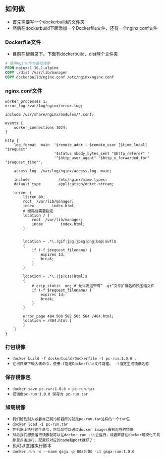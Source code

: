 ## 如何做
* 首先需要写一个dockerbuild的文件夹
* 然后在dockerbuild下面添加一个Dockerfile文件，还有一个nginx.conf文件

### Dockerfile文件
* 目前在根目录下。下面有dockerbuild、dist两个文件夹
```dockerfile
# 使用nginx作为基础镜像
FROM nginx:1.16.1-alpine
COPY ./dist /var/lib/manager
COPY dockerbuild/nginx.conf /etc/nginx/nginx.conf
```

### nginx.conf文件
```text
worker_processes 1;
error_log /var/log/nginx/error.log;

include /usr/share/nginx/modules/*.conf;

events {
    worker_connections 1024;
}

http {
    log_format  main  '$remote_addr - $remote_user [$time_local] "$request" '
                      '$status $body_bytes_sent "$http_referer" '
                      '"$http_user_agent" "$http_x_forwarded_for" "$request_time"';

    access_log  /var/log/nginx/access.log  main;

    include             /etc/nginx/mime.types;
    default_type        application/octet-stream;

    server {
        listen 80;
        root  /var/lib/manager;
        index        index.html;
        # 根路径需要指定
        location / {
            root  /var/lib/manager;
            index        index.html;
        }


        location ~ .*\.(gif|jpg|jpeg|png|bmp|swf)$
        {
            if (-f $request_filename) {
                expires 1d;
                break;
            }
        }

        location ~ .*\.(js|css|html)$
        {
            # gzip_static  on; # 允许发送带有“ .gz”文件扩展名的预压缩文件
            if (-f $request_filename) {
                expires 1d;
                break;
            }
        }

        error_page 404 500 502 503 504 /404.html;
        location = /404.html {
        }
    }
}
```

### 打包镜像
* `docker build -f dockerbuild/Dockerfile -t pc-run:1.0.0 .`
* `在根目录下输入该命令，使用-f指定Dockerfile文件路径。 -t指定生成镜像名称`

### 保存镜像包
* `docker save pc-run:1.0.0 > pc-run.tar`
* `把镜像pc-run:1.0.0 保存为 pc-run.tar`

### 加载镜像
* `我们给到别人或者自己别的机器用的就是pc-run.tar这样的一个tar包`
* `docker load -i pc-run.tar`
* `在机器上执行这个命令，然后就可以通过docker images看到对应的镜像`
* `然后我们想要运行镜像就可以在docker run -it去运行，或者直接在docker可视化工具那里点击运行。配置好对应的name和port就好了！`
* 也可以直接执行脚本
* `docker run -d --name gsga -p 8082:80 -it gsga-run:1.0.0`

